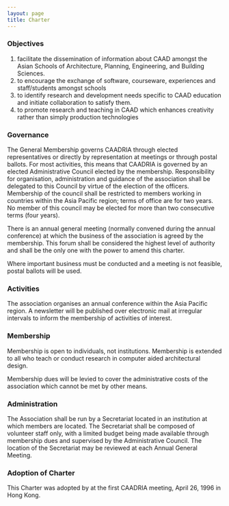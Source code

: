 ```yaml
---
layout: page
title: Charter
---
```


### Objectives
1. facilitate the dissemination of information about CAAD amongst the Asian Schools of Architecture, Planning, Engineering, and Building Sciences.
1. to encourage the exchange of software, courseware, experiences and staff/students amongst schools
1. to identify research and development needs specific to CAAD education and initiate collaboration to satisfy them.
1. to promote research and teaching in CAAD which enhances creativity rather than simply production technologies

### Governance
The General Membership governs CAADRIA through elected representatives or directly by representation at meetings or through postal ballots. For most activities, this means that CAADRIA is governed by an elected Administrative Council elected by the membership. Responsibility for organisation, administration and guidance of the association shall be delegated to this Council by virtue of the election of the officers. Membership of the council shall be restricted to members working in countries within the Asia Pacific region; terms of office are for two years. No member of this council may be elected for more than two consecutive terms (four years).

There is an annual general meeting (normally convened during the annual conference) at which the business of the association is agreed by the membership. This forum shall be considered the highest level of authority and shall be the only one with the power to amend this charter.

Where important business must be conducted and a meeting is not feasible, postal ballots will be used.

### Activities
The association organises an annual conference within the Asia Pacific region. A newsletter will be published over electronic mail at irregular intervals to inform the membership of activities of interest.

### Membership
Membership is open to individuals, not institutions. Membership is extended to all who teach or conduct research in computer aided architectural design.

Membership dues will be levied to cover the administrative costs of the association which cannot be met by other means.

### Administration
The Association shall be run by a Secretariat located in an institution at which members are located. The Secretariat shall be composed of volunteer staff only, with a limited budget being made available through membership dues and supervised by the Administrative Council. The location of the Secretariat may be reviewed at each Annual General Meeting.

### Adoption of Charter
This Charter was adopted by at the first CAADRIA meeting, April 26, 1996 in Hong Kong.
